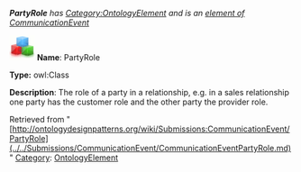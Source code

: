 ___PartyRole__ has [Category:OntologyElement](../../Category/OntologyElement.md "Category:OntologyElement") and is an [element of](../../Property/ElementOf.md "Property:ElementOf") [CommunicationEvent](../../Submissions/CommunicationEvent.md "Submissions:CommunicationEvent")_


  




[![Class](../../images/thumb/2/27/Class.gif/45px-Class.gif)](../../Image/Class.gif.md "Class")
__Name__: PartyRole 


__Type:__ owl:Class 


__Description__: The role of a party in a relationship, e.g. in a sales relationship one party has the customer role and the other party the provider role. 





Retrieved from "[http://ontologydesignpatterns.org/wiki/Submissions:CommunicationEvent/PartyRole](../../Submissions/CommunicationEvent/CommunicationEventPartyRole.md)"
 [Category](http://ontologydesignpatterns.org/wiki/Special:Categories "Special:Categories"): [OntologyElement](../../Category/OntologyElement.md "Category:OntologyElement")